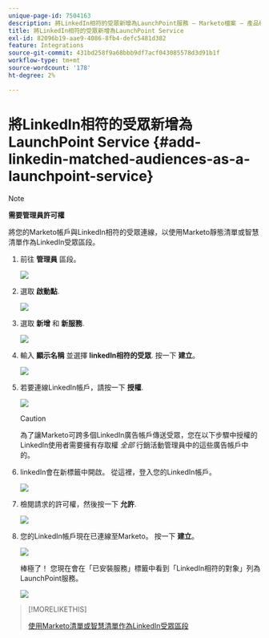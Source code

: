 ```yaml
---
unique-page-id: 7504163
description: 將LinkedIn相符的受眾新增為LaunchPoint服務 — Marketo檔案 — 產品檔案
title: 將LinkedIn相符的受眾新增為LaunchPoint Service
exl-id: 82096b19-aae9-4086-8fb4-defc5481d382
feature: Integrations
source-git-commit: 431bd258f9a68bbb9df7acf043085578d3d91b1f
workflow-type: tm+mt
source-wordcount: '178'
ht-degree: 2%

---
```


# 將LinkedIn相符的受眾新增為LaunchPoint Service {#add-linkedin-matched-audiences-as-a-launchpoint-service}

>[!NOTE]
>
>**需要管理員許可權**

將您的Marketo帳戶與LinkedIn相符的受眾連線，以使用Marketo靜態清單或智慧清單作為LinkedIn受眾區段。

1. 前往 **管理員** 區段。

   ![](assets/admin.png)

1. 選取 **啟動點**.

   ![](assets/image2014-12-5-14-3a35-3a27.png)

1. 選取 **新增** 和 **新服務**.

   ![](assets/image2014-12-5-14-3a37-3a33.png)

1. 輸入 **顯示名稱** 並選擇 **linkedIn相符的受眾**. 按一下 **建立**。

   ![](assets/image2018-2-23-14-3a25-3a39.png)

1. 若要連線LinkedIn帳戶，請按一下 **授權**.

   ![](assets/authorizeaccount.png)

   >[!CAUTION]
   >
   >為了讓Marketo可跨多個LinkedIn廣告帳戶傳送受眾，您在以下步驟中授權的LinkedIn使用者需要擁有存取權 *全部* 行銷活動管理員中的這些廣告帳戶中的。

1. linkedIn會在新標籤中開啟。 從這裡，登入您的LinkedIn帳戶。

   ![](assets/image2018-2-23-14-3a32-3a20.png)

1. 檢閱請求的許可權，然後按一下 **允許**.

   ![](assets/li-permissions.png)

1. 您的LinkedIn帳戶現在已連線至Marketo。 按一下 **建立**。

   ![](assets/image2018-2-23-14-3a35-3a55.png)

   棒極了！ 您現在會在「已安裝服務」標籤中看到「LinkedIn相符的對象」列為LaunchPoint服務。

   ![](assets/bartholomew2.png)

>[!MORELIKETHIS]
>
>[使用Marketo清單或智慧清單作為LinkedIn受眾區段](/help/marketo/product-docs/demand-generation/social/social-functions/use-a-marketo-list-or-smart-list-as-a-linkedin-audience-segment.md)
